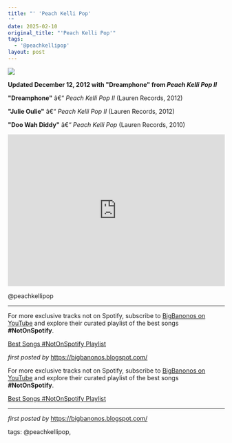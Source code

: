 ```yaml
---
title: "' 'Peach Kelli Pop'
'"
date: 2025-02-10
original_title: "'Peach Kelli Pop'"
tags:
  - '@peachkellipop'
layout: post
---
```

 <!-- Peach Kelli Pop -->
<img src="https://i.scdn.co/image/ab67616d00001e0243ad9a8aad3adfa0e05a9c49" /> <p><strong>Updated December 12, 2012 with "Dreamphone" from <em>Peach Kelli Pop II</em></strong></p> <p><strong>"Dreamphone"</strong> â€“ <em>Peach Kelli Pop II</em> (Lauren Records, 2012)</p>
<p><strong>"Julie Oulie"</strong> â€“ <em>Peach Kelli Pop II</em> (Lauren Records, 2012)</p>
<p><strong>"Doo Wah Diddy"</strong> â€“ <em>Peach Kelli Pop</em> (Lauren Records, 2010)</p> <iframe src="https://open.spotify.com/embed/playlist/2fQWVy89QHFcw1SdB7p1Fy?utm_source=generator" width="100%" height="352" frameBorder="0" allowfullscreen="" allow="autoplay; clipboard-write; encrypted-media; fullscreen; picture-in-picture" loading="lazy"></iframe> <p>@peachkellipop</p> <hr /> <!-- Footer -->
<p>For more exclusive tracks not on Spotify, subscribe to <a href="https://www.youtube.com/@BigBanonos" target="_blank">BigBanonos on YouTube</a> and explore their curated playlist of the best songs <strong>#NotOnSpotify</strong>.</p> <p><a href="https://www.youtube.com/playlist?list=PLtuNtuTatqI0kFahUCbtbfenC_ET5O_tr" target="_blank">Best Songs #NotOnSpotify Playlist</a></p> <p><em>first posted by</em> <a href="https://bigbanonos.blogspot.com/" rel="noopener" target="_new">https://bigbanonos.blogspot.com/</a></p>

<!--Subscribe and Playlist Links-->
<div>
    <p>For more exclusive tracks not on Spotify, subscribe to <a href="https://www.youtube.com/@BigBanonos" target="_blank">BigBanonos on YouTube</a> and explore their curated playlist of the best songs <strong>#NotOnSpotify</strong>.</p>
    <p><a href="https://www.youtube.com/playlist?list=PLtuNtuTatqI0kFahUCbtbfenC_ET5O_tr" target="_blank">Best Songs #NotOnSpotify Playlist<br /></a></p></div>

<hr />

<p><em>first posted by</em> <a href="https://bigbanonos.blogspot.com/" rel="noopener" target="_new">https://bigbanonos.blogspot.com/</a></p>

<p>tags: @peachkellipop,</p>

